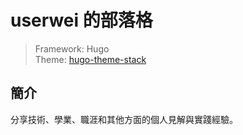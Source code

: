 # userwei 的部落格
> Framework: Hugo  
> Theme: [hugo-theme-stack](https://github.com/CaiJimmy/hugo-theme-stack)  

## 簡介
分享技術、學業、職涯和其他方面的個人見解與實踐經驗。

